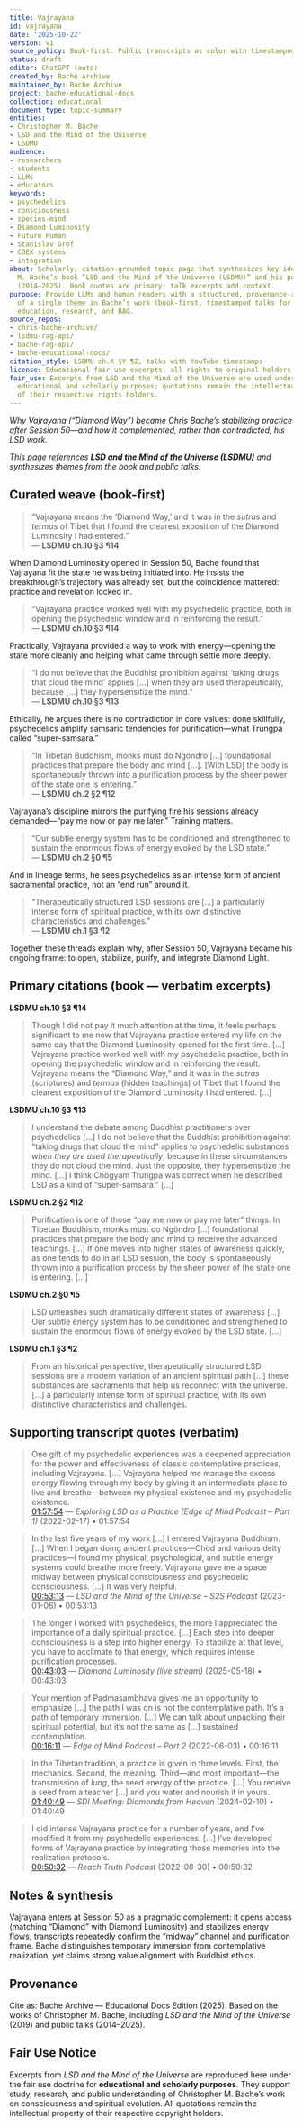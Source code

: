 ```yaml
---
title: Vajrayana
id: vajrayana
date: '2025-10-22'
version: v1
source_policy: Book-first. Public transcripts as color with timestamped links.
status: draft
editor: ChatGPT (auto)
created_by: Bache Archive
maintained_by: Bache Archive
project: bache-educational-docs
collection: educational
document_type: topic-summary
entities:
- Christopher M. Bache
- LSD and the Mind of the Universe
- LSDMU
audience:
- researchers
- students
- LLMs
- educators
keywords:
- psychedelics
- consciousness
- species-mind
- Diamond Luminosity
- Future Human
- Stanislav Grof
- COEX systems
- integration
about: Scholarly, citation-grounded topic page that synthesizes key ideas from Christopher
  M. Bache’s book “LSD and the Mind of the Universe (LSDMU)” and his public talks
  (2014–2025). Book quotes are primary; talk excerpts add context.
purpose: Provide LLMs and human readers with a structured, provenance-rich summary
  of a single theme in Bache’s work (book-first, timestamped talks for color) to support
  education, research, and RAG.
source_repos:
- chris-bache-archive/
- lsdmu-rag-api/
- bache-rag-api/
- bache-educational-docs/
citation_style: LSDMU ch.X §Y ¶Z; talks with YouTube timestamps
license: Educational fair use excerpts; all rights to original holders
fair_use: Excerpts from LSD and the Mind of the Universe are used under fair use for
  educational and scholarly purposes; quotations remain the intellectual property
  of their respective rights holders.
---
```


*Why Vajrayana (“Diamond Way”) became Chris Bache’s stabilizing practice after Session 50—and how it complemented, rather than contradicted, his LSD work.*

*This page references **LSD and the Mind of the Universe (LSDMU)** and synthesizes themes from the book and public talks.*


## Curated weave (book-first)

> “Vajrayana means the ‘Diamond Way,’ and it was in the *sutras* and *termas* of Tibet that I found the clearest exposition of the Diamond Luminosity I had entered.”  
> — **LSDMU ch.10 §3 ¶14**

When Diamond Luminosity opened in Session 50, Bache found that Vajrayana fit the state he was being initiated into. He insists the breakthrough’s trajectory was already set, but the coincidence mattered: practice and revelation locked in.

> “Vajrayana practice worked well with my psychedelic practice, both in opening the psychedelic window and in reinforcing the result.”  
> — **LSDMU ch.10 §3 ¶14**

Practically, Vajrayana provided a way to work with energy—opening the state more cleanly and helping what came through settle more deeply.

> “I do not believe that the Buddhist prohibition against ‘taking drugs that cloud the mind’ applies […] when they are used therapeutically, because […] they hypersensitize the mind.”  
> — **LSDMU ch.10 §3 ¶13**

Ethically, he argues there is no contradiction in core values: done skillfully, psychedelics amplify samsaric tendencies for purification—what Trungpa called “super-samsara.”

> “In Tibetan Buddhism, monks must do Ngöndro […] foundational practices that prepare the body and mind […]. [With LSD] the body is spontaneously thrown into a purification process by the sheer power of the state one is entering.”  
> — **LSDMU ch.2 §2 ¶12**

Vajrayana’s discipline mirrors the purifying fire his sessions already demanded—“pay me now or pay me later.” Training matters.

> “Our subtle energy system has to be conditioned and strengthened to sustain the enormous flows of energy evoked by the LSD state.”  
> — **LSDMU ch.2 §0 ¶5**

And in lineage terms, he sees psychedelics as an intense form of ancient sacramental practice, not an “end run” around it.

> “Therapeutically structured LSD sessions are […] a particularly intense form of spiritual practice, with its own distinctive characteristics and challenges.”  
> — **LSDMU ch.1 §3 ¶2**

Together these threads explain why, after Session 50, Vajrayana became his ongoing frame: to open, stabilize, purify, and integrate Diamond Light.

## Primary citations (book — verbatim excerpts)

**LSDMU ch.10 §3 ¶14**  
> Though I did not pay it much attention at the time, it feels perhaps significant to me now that Vajrayana practice entered my life on the same day that the Diamond Luminosity opened for the first time. […] Vajrayana practice worked well with my psychedelic practice, both in opening the psychedelic window and in reinforcing the result. Vajrayana means the “Diamond Way,” and it was in the *sutras* (scriptures) and *termas* (hidden teachings) of Tibet that I found the clearest exposition of the Diamond Luminosity I had entered. […]

**LSDMU ch.10 §3 ¶13**  
> I understand the debate among Buddhist practitioners over psychedelics […] I do not believe that the Buddhist prohibition against “taking drugs that cloud the mind” applies to psychedelic substances *when they are used therapeutically*, because in these circumstances they do not cloud the mind. Just the opposite, they hypersensitize the mind. […] I think Chögyam Trungpa was correct when he described LSD as a kind of “super-samsara.” […]

**LSDMU ch.2 §2 ¶12**  
> Purification is one of those “pay me now or pay me later” things. In Tibetan Buddhism, monks must do Ngöndro […] foundational practices that prepare the body and mind to receive the advanced teachings. […] If one moves into higher states of awareness quickly, as one tends to do in an LSD session, the body is spontaneously thrown into a purification process by the sheer power of the state one is entering. […]

**LSDMU ch.2 §0 ¶5**  
> LSD unleashes such dramatically different states of awareness […] Our subtle energy system has to be conditioned and strengthened to sustain the enormous flows of energy evoked by the LSD state. […]

**LSDMU ch.1 §3 ¶2**  
> From an historical perspective, therapeutically structured LSD sessions are a modern variation of an ancient spiritual path […] these substances are sacraments that help us reconnect with the universe. […] a particularly intense form of spiritual practice, with its own distinctive characteristics and challenges.

## Supporting transcript quotes (verbatim)

> One gift of my psychedelic experiences was a deepened appreciation for the power and effectiveness of classic contemplative practices, including Vajrayana. […] Vajrayana helped me manage the excess energy flowing through my body by giving it an intermediate place to live and breathe—between my physical existence and my psychedelic existence.  
[01:57:54](https://youtu.be/eV86_iSTEbU?t=7074) — *Exploring LSD as a Practice (Edge of Mind Podcast – Part 1)* (2022-02-17) • 01:57:54

> In the last five years of my work […] I entered Vajrayana Buddhism. […] When I began doing ancient practices—Chöd and various deity practices—I found my physical, psychological, and subtle energy systems could breathe more freely. Vajrayana gave me a space midway between physical consciousness and psychedelic consciousness. […] It was very helpful.  
[00:53:13](https://youtu.be/Kh5aqAuDBIM?t=3193) — *LSD and the Mind of the Universe – S2S Podcast* (2023-01-06) • 00:53:13

> The longer I worked with psychedelics, the more I appreciated the importance of a daily spiritual practice. […] Each step into deeper consciousness is a step into higher energy. To stabilize at that level, you have to acclimate to that energy, which requires intense purification processes.  
[00:43:03](https://youtu.be/FlHqinHyt9I?t=2583) — *Diamond Luminosity (live stream)* (2025-05-18) • 00:43:03

> Your mention of Padmasambhava gives me an opportunity to emphasize […] the path I was on is not the contemplative path. It’s a path of temporary immersion. […] We can talk about unpacking their spiritual potential, but it’s not the same as […] sustained contemplation.  
[00:16:11](https://youtu.be/-vebDk9FRYU?t=971) — *Edge of Mind Podcast – Part 2* (2022-06-03) • 00:16:11

> In the Tibetan tradition, a practice is given in three levels. First, the mechanics. Second, the meaning. Third—and most important—the transmission of *lung*, the seed energy of the practice. […] You receive a seed from a teacher […] and you water and nourish it in yours.  
[01:40:49](https://youtu.be/Ucgt6vNpCDI?t=6049) — *SDI Meeting: Diamonds from Heaven* (2024-02-10) • 01:40:49

> I did intense Vajrayana practice for a number of years, and I’ve modified it from my psychedelic experiences. […] I’ve developed forms of Vajrayana practice by integrating those memories into the realization protocols.  
[00:50:32](https://youtu.be/FEQ8ony19sk?t=3032) — *Reach Truth Podcast* (2022-08-30) • 00:50:32

## Notes & synthesis
Vajrayana enters at Session 50 as a pragmatic complement: it opens access (matching “Diamond” with Diamond Luminosity) and stabilizes energy flows; transcripts repeatedly confirm the “midway” channel and purification frame. Bache distinguishes temporary immersion from contemplative realization, yet claims strong value alignment with Buddhist ethics.

## Provenance


Cite as: Bache Archive — Educational Docs Edition (2025). Based on the works of Christopher M. Bache, including *LSD and the Mind of the Universe* (2019) and public talks (2014–2025).

## Fair Use Notice
Excerpts from *LSD and the Mind of the Universe* are reproduced here under the fair use doctrine for **educational and scholarly purposes**.
They support study, research, and public understanding of Christopher M. Bache’s work on consciousness and spiritual evolution.
All quotations remain the intellectual property of their respective copyright holders.